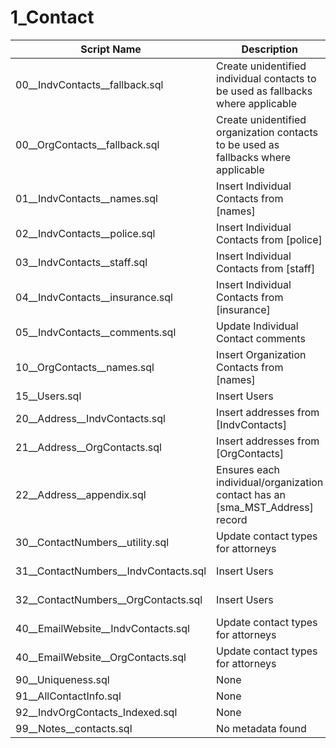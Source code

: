 # 1_Contact

| Script Name | Description | Dependencies |
|-------------|-------------|-------------|
| 00__IndvContacts__fallback.sql | Create unidentified individual contacts to be used as fallbacks where applicable | [None] |
| 00__OrgContacts__fallback.sql | Create unidentified organization contacts to be used as fallbacks where applicable | [None] |
| 01__IndvContacts__names.sql | Insert Individual Contacts from [names] | [None] |
| 02__IndvContacts__police.sql | Insert Individual Contacts from [police] | [None] |
| 03__IndvContacts__staff.sql | Insert Individual Contacts from [staff] | [None] |
| 04__IndvContacts__insurance.sql | Insert Individual Contacts from [insurance] | [None] |
| 05__IndvContacts__comments.sql | Update Individual Contact comments | ['initialize\\02__create__party_indexed.sql'] |
| 10__OrgContacts__names.sql | Insert Organization Contacts from [names] | [None] |
| 15__Users.sql | Insert Users | ['\\conversion\\1_contact\\03__IndvContacts__staff.sql'] |
| 20__Address__IndvContacts.sql | Insert addresses from [IndvContacts] | ['\\conversion\\1_contact\\01__IndvContacts__names.sql'] |
| 21__Address__OrgContacts.sql | Insert addresses from [OrgContacts] | ['\\1_contact\\10__OrgContacts__names.sql'] |
| 22__Address__appendix.sql | Ensures each individual/organization contact has an [sma_MST_Address] record | ['\\1_contact\\20__Address__IndvContacts.sql', '\\1_contact\\21__Address__OrgContacts.sql'] |
| 30__ContactNumbers__utility.sql | Update contact types for attorneys | No metadata found |
| 31__ContactNumbers__IndvContacts.sql | Insert Users | ['\\conversion\\1_contact\\01__IndvContacts__names.sql', '\\conversion\\1_contact\\20__Address__IndvContacts.sql'] |
| 32__ContactNumbers__OrgContacts.sql | Insert Users | ['\\conversion\\1_contact\\01__IndvContacts__names.sql', '\\conversion\\1_contact\\20__Address__IndvContacts.sql'] |
| 40__EmailWebsite__IndvContacts.sql | Update contact types for attorneys | No metadata found |
| 40__EmailWebsite__OrgContacts.sql | Update contact types for attorneys | No metadata found |
| 90__Uniqueness.sql | None | No metadata found |
| 91__AllContactInfo.sql | None | No metadata found |
| 92__IndvOrgContacts_Indexed.sql | None | No metadata found |
| 99__Notes__contacts.sql | No metadata found | No metadata found |
